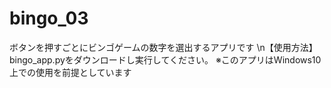# bingo_03

ボタンを押すごとにビンゴゲームの数字を選出するアプリです
\n【使用方法】
bingo_app.pyをダウンロードし実行してください。
※このアプリはWindows10上での使用を前提としています

